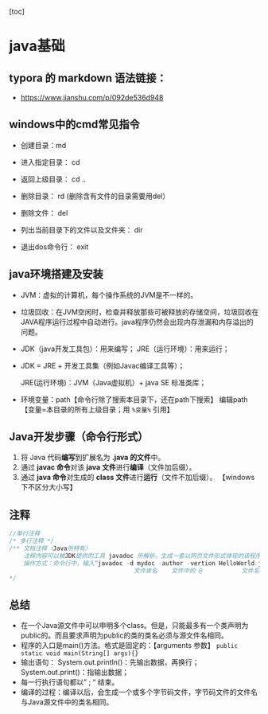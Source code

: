 [toc]

#  java基础



##  typora 的 markdown 语法链接：

* <https://www.jianshu.com/p/092de536d948>

  

## windows中的cmd常见指令

* 创建目录：md 

* 进入指定目录： cd 

* 返回上级目录： cd ..

* 删除目录： rd (删除含有文件的目录需要用del）

* 删除文件： del

* 列出当前目录下的文件以及文件夹： dir

* 退出dos命令行： exit 
  

## java环境搭建及安装

* JVM：虚拟的计算机，每个操作系统的JVM是不一样的。

* 垃圾回收：在JVM空闲时，检查并释放那些可被释放的存储空间，垃圾回收在JAVA程序运行过程中自动进行。java程序仍然会出现内存泄漏和内存溢出的问题。

* JDK（java开发工具包）：用来编写；
  JRE（运行环境）：用来运行；

* JDK = JRE + 开发工具集（例如Javac编译工具等）；

  JRE(运行环境)：JVM（Java虚拟机）+ java SE 标准类库；

* 环境变量：path【命令行除了搜索本目录下，还在path下搜索】
  编辑path【变量=本目录的所有上级目录；用 `%变量%` 引用】



## Java开发步骤（命令行形式）

1. 将 Java 代码**编写**到扩展名为 **.java 的文件**中。 
2. 通过 **javac 命令**对该 **java 文件**进行**编译**（文件加后缀）。 
3. 通过 **java 命令**对生成的 **class 文件**进行**运行**（文件不加后缀）。
   【windows下不区分大小写】

## 注释

~~~java
//单行注释
/* 多行注释 */
/** 文档注释（Java所特有）
	注释内容可以被JDK提供的工具 javadoc 所解析，生成一套以网页文件形式体现的该程序的说明文档。
	操作方式：命令行中，输入“javadoc -d mydoc -author -vertion HelloWorld.java
								   文件夹名	   文件中的 @ 			文件名
*/
~~~



## 总结

* 在一个Java源文件中可以申明多个class。但是，只能最多有一个类声明为public的。而且要求声明为public的类的类名必须与源文件名相同。
* 程序的入口是main()方法。格式是固定的：【arguments 参数】
  `public static void main(String[] args){}`
* 输出语句：
  System.out.println()：先输出数据，再换行；
  System.out.print()：指输出数据；
* 每一行执行语句都以” ; “ 结束。
* 编译的过程：编译以后，会生成一个或多个字节码文件，字节码文件的文件名与Java源文件中的类名相同。